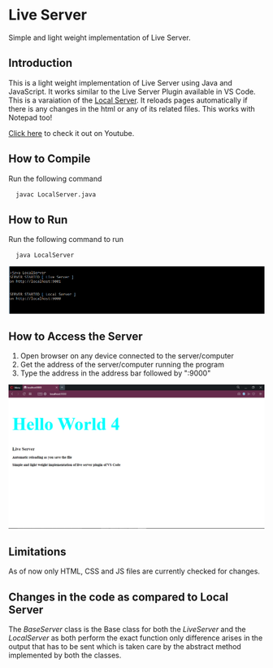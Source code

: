 # Live Server
Simple and light weight implementation of Live Server. 

## Introduction
This is a light weight implementation of Live Server using Java and JavaScript. It works similar to the Live Server Plugin available in VS Code. This is a varaiation of the [Local Server](https://github.com/satanic-devil/Local-Server). It reloads pages automatically if there is any changes in the html or any of its related files. This works with Notepad too!

[Click here](https://youtu.be/2l7_yBnIEmE) to check it out on Youtube.

## How to Compile
Run the following command
```bash
  javac LocalServer.java
```

## How to Run
Run the following command to run
```bash
  java LocalServer
```
![Example Output of Running the Live Server](https://github.com/satanic-devil/output-files/blob/main/live-server-cmd.png?raw=true)

## How to Access the Server
1. Open browser on any device connected to the server/computer
2. Get the address of the server/computer running the program
3. Type the address in the address bar followed by ":9000"

![Example Output of Accessing the Server on Browser](https://github.com/satanic-devil/output-files/blob/main/live-server-browser.png?raw=true)

## Limitations
As of now only HTML, CSS and JS files are currently checked for changes.

## Changes in the code as compared to Local Server 
The *BaseServer* class is the Base class for both the *LiveServer* and the *LocalServer* as both perform the exact function only difference arises in the output that has to be sent which is taken care by the abstract method implemented by both the classes.
